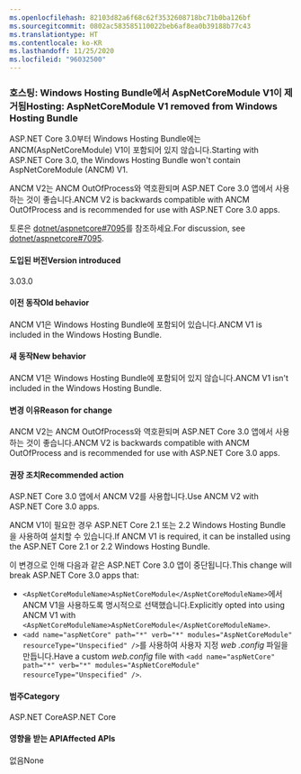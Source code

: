 ```yaml
---
ms.openlocfilehash: 82103d82a6f68c62f3532608718bc71b0ba126bf
ms.sourcegitcommit: 0802ac583585110022beb6af8ea0b39188b77c43
ms.translationtype: HT
ms.contentlocale: ko-KR
ms.lasthandoff: 11/25/2020
ms.locfileid: "96032500"
---
```

### <a name="hosting-aspnetcoremodule-v1-removed-from-windows-hosting-bundle"></a><span data-ttu-id="a9367-101">호스팅: Windows Hosting Bundle에서 AspNetCoreModule V1이 제거됨</span><span class="sxs-lookup"><span data-stu-id="a9367-101">Hosting: AspNetCoreModule V1 removed from Windows Hosting Bundle</span></span>

<span data-ttu-id="a9367-102">ASP.NET Core 3.0부터 Windows Hosting Bundle에는 ANCM(AspNetCoreModule) V1이 포함되어 있지 않습니다.</span><span class="sxs-lookup"><span data-stu-id="a9367-102">Starting with ASP.NET Core 3.0, the Windows Hosting Bundle won't contain AspNetCoreModule (ANCM) V1.</span></span>

<span data-ttu-id="a9367-103">ANCM V2는 ANCM OutOfProcess와 역호환되며 ASP.NET Core 3.0 앱에서 사용하는 것이 좋습니다.</span><span class="sxs-lookup"><span data-stu-id="a9367-103">ANCM V2 is backwards compatible with ANCM OutOfProcess and is recommended for use with ASP.NET Core 3.0 apps.</span></span>

<span data-ttu-id="a9367-104">토론은 [dotnet/aspnetcore#7095](https://github.com/dotnet/aspnetcore/issues/7095)를 참조하세요.</span><span class="sxs-lookup"><span data-stu-id="a9367-104">For discussion, see [dotnet/aspnetcore#7095](https://github.com/dotnet/aspnetcore/issues/7095).</span></span>

#### <a name="version-introduced"></a><span data-ttu-id="a9367-105">도입된 버전</span><span class="sxs-lookup"><span data-stu-id="a9367-105">Version introduced</span></span>

<span data-ttu-id="a9367-106">3.0</span><span class="sxs-lookup"><span data-stu-id="a9367-106">3.0</span></span>

#### <a name="old-behavior"></a><span data-ttu-id="a9367-107">이전 동작</span><span class="sxs-lookup"><span data-stu-id="a9367-107">Old behavior</span></span>

<span data-ttu-id="a9367-108">ANCM V1은 Windows Hosting Bundle에 포함되어 있습니다.</span><span class="sxs-lookup"><span data-stu-id="a9367-108">ANCM V1 is included in the Windows Hosting Bundle.</span></span>

#### <a name="new-behavior"></a><span data-ttu-id="a9367-109">새 동작</span><span class="sxs-lookup"><span data-stu-id="a9367-109">New behavior</span></span>

<span data-ttu-id="a9367-110">ANCM V1은 Windows Hosting Bundle에 포함되어 있지 않습니다.</span><span class="sxs-lookup"><span data-stu-id="a9367-110">ANCM V1 isn't included in the Windows Hosting Bundle.</span></span>

#### <a name="reason-for-change"></a><span data-ttu-id="a9367-111">변경 이유</span><span class="sxs-lookup"><span data-stu-id="a9367-111">Reason for change</span></span>

<span data-ttu-id="a9367-112">ANCM V2는 ANCM OutOfProcess와 역호환되며 ASP.NET Core 3.0 앱에서 사용하는 것이 좋습니다.</span><span class="sxs-lookup"><span data-stu-id="a9367-112">ANCM V2 is backwards compatible with ANCM OutOfProcess and is recommended for use with ASP.NET Core 3.0 apps.</span></span>

#### <a name="recommended-action"></a><span data-ttu-id="a9367-113">권장 조치</span><span class="sxs-lookup"><span data-stu-id="a9367-113">Recommended action</span></span>

<span data-ttu-id="a9367-114">ASP.NET Core 3.0 앱에서 ANCM V2를 사용합니다.</span><span class="sxs-lookup"><span data-stu-id="a9367-114">Use ANCM V2 with ASP.NET Core 3.0 apps.</span></span>

<span data-ttu-id="a9367-115">ANCM V1이 필요한 경우 ASP.NET Core 2.1 또는 2.2 Windows Hosting Bundle을 사용하여 설치할 수 있습니다.</span><span class="sxs-lookup"><span data-stu-id="a9367-115">If ANCM V1 is required, it can be installed using the ASP.NET Core 2.1 or 2.2 Windows Hosting Bundle.</span></span>

<span data-ttu-id="a9367-116">이 변경으로 인해 다음과 같은 ASP.NET Core 3.0 앱이 중단됩니다.</span><span class="sxs-lookup"><span data-stu-id="a9367-116">This change will break ASP.NET Core 3.0 apps that:</span></span>

- <span data-ttu-id="a9367-117">`<AspNetCoreModuleName>AspNetCoreModule</AspNetCoreModuleName>`에서 ANCM V1을 사용하도록 명시적으로 선택했습니다.</span><span class="sxs-lookup"><span data-stu-id="a9367-117">Explicitly opted into using ANCM V1 with `<AspNetCoreModuleName>AspNetCoreModule</AspNetCoreModuleName>`.</span></span>
- <span data-ttu-id="a9367-118">`<add name="aspNetCore" path="*" verb="*" modules="AspNetCoreModule" resourceType="Unspecified" />`를 사용하여 사용자 지정 *web .config* 파일을 만듭니다.</span><span class="sxs-lookup"><span data-stu-id="a9367-118">Have a custom *web.config* file with `<add name="aspNetCore" path="*" verb="*" modules="AspNetCoreModule" resourceType="Unspecified" />`.</span></span>

#### <a name="category"></a><span data-ttu-id="a9367-119">범주</span><span class="sxs-lookup"><span data-stu-id="a9367-119">Category</span></span>

<span data-ttu-id="a9367-120">ASP.NET Core</span><span class="sxs-lookup"><span data-stu-id="a9367-120">ASP.NET Core</span></span>

#### <a name="affected-apis"></a><span data-ttu-id="a9367-121">영향을 받는 API</span><span class="sxs-lookup"><span data-stu-id="a9367-121">Affected APIs</span></span>

<span data-ttu-id="a9367-122">없음</span><span class="sxs-lookup"><span data-stu-id="a9367-122">None</span></span>

<!-- 

#### Affected APIs

Not detectable via API analysis

-->
